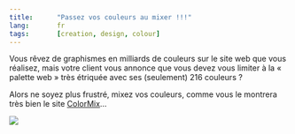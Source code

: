 ```yaml
---
title:      "Passez vos couleurs au mixer !!!"
lang:       fr
tags:       [creation, design, colour]
---
```


Vous rêvez de graphismes en milliards de couleurs sur le site web que vous réalisez, mais votre client vous annonce que vous devez vous limiter à la « palette web » très étriquée avec ses (seulement) 216 couleurs ?

Alors ne soyez plus frustré, mixez vos couleurs, comme vous le montrera très bien le site [ColorMix](http://www.colormix.com/)…

![](colormix.jpg)
